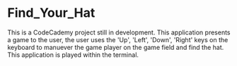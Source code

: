 # Find_Your_Hat

This is a CodeCademy project still in development. This application presents a game to the user,
the user uses the 'Up', 'Left', 'Down', 'Right' keys on the keyboard to manuever the game player on the game field and find the hat. This application is played within the terminal.
